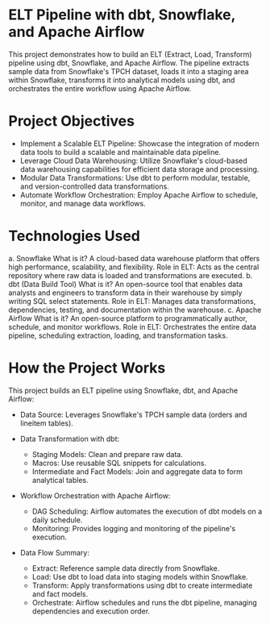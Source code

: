 ELT Pipeline with dbt, Snowflake, and Apache Airflow
========

This project demonstrates how to build an ELT (Extract, Load, Transform) pipeline using dbt, Snowflake, and Apache Airflow. The pipeline extracts sample data from Snowflake's TPCH dataset, loads it into a staging area within Snowflake, transforms it into analytical models using dbt, and orchestrates the entire workflow using Apache Airflow.

Project Objectives
================

- Implement a Scalable ELT Pipeline: Showcase the integration of modern data tools to build a scalable and maintainable data pipeline.
- Leverage Cloud Data Warehousing: Utilize Snowflake's cloud-based data warehousing capabilities for efficient data storage and processing.
- Modular Data Transformations: Use dbt to perform modular, testable, and version-controlled data transformations.
- Automate Workflow Orchestration: Employ Apache Airflow to schedule, monitor, and manage data workflows.

Technologies Used
===========================

a. Snowflake
    What is it? A cloud-based data warehouse platform that offers high performance, scalability, and flexibility.
    Role in ELT: Acts as the central repository where raw data is loaded and transformations are executed.
b. dbt (Data Build Tool)
    What is it? An open-source tool that enables data analysts and engineers to transform data in their warehouse by simply writing SQL select statements.
    Role in ELT: Manages data transformations, dependencies, testing, and documentation within the warehouse.
c. Apache Airflow
    What is it? An open-source platform to programmatically author, schedule, and monitor workflows.
    Role in ELT: Orchestrates the entire data pipeline, scheduling extraction, loading, and transformation tasks.

How the Project Works
=================================
This project builds an ELT pipeline using Snowflake, dbt, and Apache Airflow:

- Data Source: Leverages Snowflake's TPCH sample data (orders and lineitem tables).

- Data Transformation with dbt:

    - Staging Models: Clean and prepare raw data.
    - Macros: Use reusable SQL snippets for calculations.
    - Intermediate and Fact Models: Join and aggregate data to form analytical tables.
- Workflow Orchestration with Apache Airflow:

    - DAG Scheduling: Airflow automates the execution of dbt models on a daily schedule.
    - Monitoring: Provides logging and monitoring of the pipeline's execution.
- Data Flow Summary:

    - Extract: Reference sample data directly from Snowflake.
    - Load: Use dbt to load data into staging models within Snowflake.
    - Transform: Apply transformations using dbt to create intermediate and fact models.
    - Orchestrate: Airflow schedules and runs the dbt pipeline, managing dependencies and execution order.

